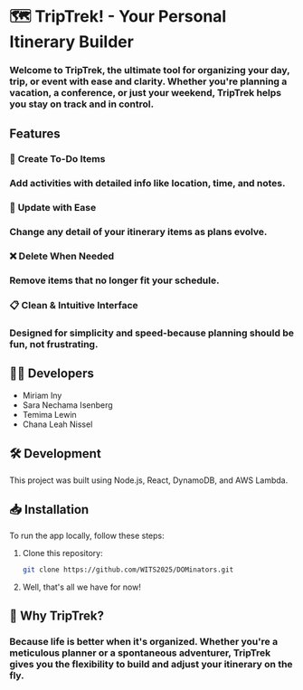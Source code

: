 # 🗺️ **TripTrek!** - Your Personal Itinerary Builder

### Welcome to **TripTrek**, the ultimate tool for organizing your day, trip, or event with ease and clarity. Whether you're planning a vacation, a conference, or just your weekend, **TripTrek** helps you stay on track and in control.


## **Features**

### 📝 **Create To-Do Items**
### Add activities with detailed info like **location**, **time**, and **notes**.

### 🔄 **Update with Ease**
### Change any detail of your itinerary items as plans evolve.

### ❌ **Delete When Needed**
### Remove items that no longer fit your schedule.

### 📋 **Clean & Intuitive Interface**
### Designed for simplicity and speed-because planning should be fun, not frustrating.

## 👩‍💻 **Developers**
- Miriam Iny
- Sara Nechama Isenberg
- Temima Lewin
- Chana Leah Nissel

## 🛠️ **Development**
This project was built using Node.js, React, DynamoDB, and AWS Lambda. 

## 📥 **Installation**

To run the app locally, follow these steps:

1. Clone this repository:
   ```bash
   git clone https://github.com/WITS2025/DOMinators.git

2. Well, that's all we have for now!

## 📌 **Why TripTrek?**
### Because life is better when it's organized. Whether you're a meticulous planner or a spontaneous adventurer, **TripTrek** gives you the flexibility to build and adjust your itinerary on the fly.
